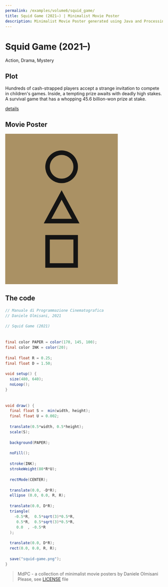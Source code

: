 ```yaml
---
permalink: /examples/volume6/squid_game/
title: Squid Game (2021–) | Minimalist Movie Poster
description: Minimalist Movie Poster generated using Java and Processing.
---
```


# Squid Game (2021–)

Action, Drama, Mystery

## Plot
Hundreds of cash-strapped players accept a strange invitation to compete in children's games. Inside, a tempting prize awaits with deadly high stakes. A survival game that has a whopping 45.6 billion-won prize at stake.

[details](https://www.imdb.com/title/tt10919420/)

## Movie Poster
<img src="squid-game.png"  width="360px" title="Squid Game">


## The code
```java
// Manuale di Programmazione Cinematografica
// Daniele Olmisani, 2021

// Squid Game (2021)


final color PAPER = color(170, 145, 100);
final color INK = color(20);

final float R = 0.25;
final float D = 1.50;

void setup() {
  size(480, 640);
  noLoop();
}


void draw() {
  final float S =  min(width, height);
  final float U = 0.002;

  translate(0.5*width, 0.5*height);
  scale(S);
  
  background(PAPER);
  
  noFill();
  
  stroke(INK);
  strokeWeight(80*R*U);
  
  rectMode(CENTER);
  
  translate(0.0, -D*R);
  ellipse (0.0, 0.0, R, R);
  
  translate(0.0, D*R);
  triangle(
    -0.5*R,  0.5*sqrt(3)*0.5*R, 
     0.5*R,  0.5*sqrt(3)*0.5*R, 
     0.0  , -0.5*R
  );
  
  translate(0.0, D*R);
  rect(0.0, 0.0, R, R);
  
  save("squid-game.png");
}

```

> MdPC - a collection of minimalist movie posters
> by Daniele Olmisani
> Please, see [LICENSE](../../../LICENSE) file
